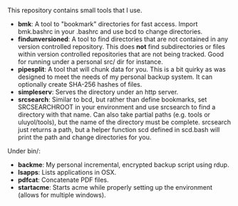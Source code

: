 This repository contains small tools that I use.

* **bmk**: A tool to "bookmark" directories for fast access. Import bmk.bashrc in your .bashrc and use bcd to change directories.
* **findunversioned**: A tool to find directories that are not contained in any version controlled repository. This does **not** find subdirectories or files within version controlled repositories that are not being tracked. Good for running under a personal src/ dir for instance.
* **pipesplit**: A tool that will chunk data for you. This is a bit quirky as was designed to meet the needs of my personal backup system. It can optionally create SHA-256 hashes of files.
* **simpleserv**: Serves the directory under an http server.
* **srcsearch**: Similar to bcd, but rather than define bookmarks, set SRCSEARCHROOT in your environment and use srcsearch to find a directory with that name. Can also take partial paths (e.g. tools or uluyol/tools), but the name of the directory must be complete. srcsearch just returns a path, but a helper function scd defined in scd.bash will print the path and change directories for you.

Under bin/:

* **backme**: My personal incremental, encrypted backup script using rdup.
* **lsapps**: Lists applications in OSX.
* **pdfcat**: Concatenate PDF files.
* **startacme**: Starts acme while properly setting up the environment (allows for multiple windows).
